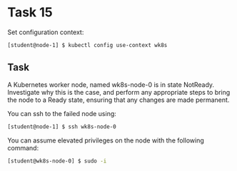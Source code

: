 # Task 15

Set configuration context:

```bash
[student@node-1] $ kubectl config use-context wk8s
```

## Task
A Kubernetes worker node, named wk8s-node-0 is in state NotReady. Investigate why this is the case, and perform any appropriate steps to bring the node to a Ready state, ensuring that any changes are made permanent.

You can ssh to the failed node using:
```bash
[student@node-1] $ ssh wk8s-node-0
```

You can assume elevated privileges on the node with the following command:
```bash
[student@wk8s-node-0] $ sudo -i
```